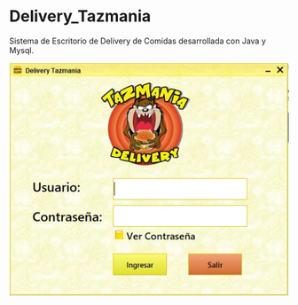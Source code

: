 # Delivery_Tazmania
Sistema de Escritorio de Delivery de Comidas desarrollada con Java y Mysql.

![Login del Sistema](./Capturas/1-Login.JPG)
